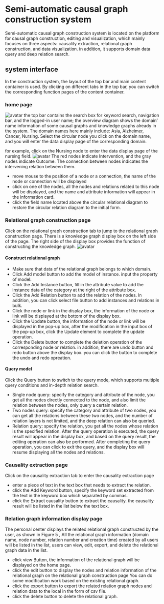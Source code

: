 # Semi-automatic causal graph construction system
Semi-automatic causal graph construction system is located on the platform for causal graph construction, editing and visualization, which mainly focuses on three aspects: causality extraction, relational graph construction, and data visualization. in addition, it supports domain data query and deep relation search.

## system interface
In the construction system, the layout of the top bar and main content container is used. By clicking on different tabs in the top bar, you can switch the corresponding function pages of the content container.

### home page 
![avatar](C:\Users\会议室\Desktop\小论文\图片\系统模块图)
the top bar contains the search box for keyword search, navigation bar, and the logged-in user name; the overview diagram shows the domain’ name information of some causal graphs and knowledge graphs already in the system. The domain names here mainly include: Asia, Alzheimer, Cancer, Nursing. Select the circular node you click on the domain name, and you will enter the data display page of the corresponding domain.

for example, click on the Nursing node to enter the data display page of the nursing field.
![avatar](C:\Users\会议室\Desktop\小论文\图片\系统模块图)
The red nodes indicate Intervention, and the gray nodes indicate Outcome. The connection between nodes indicates the intervening relation between them.
* move mouse to the position of a node or a connection, the name of the node or connection will be displayed
* click on one of the nodes, all the nodes and relations related to this node will be displayed, and the name and attribute information will appear in the information card.
* click the field name located above the circular relational diagram to restore the circular relation diagram to the initial form.

### Relational graph construction page
Click on the relational graph construction tab to jump to the relational graph construction page. There is a knowledge graph display box on the left side of the page. The right side of the display box provides the function of constructing the knowledge graph.
![avatar](C:\Users\会议室\Desktop\小论文\图片\系统模块图)

#### Construct relational graph 
* Make sure that data of the relational graph belongs to which domain.
* Click Add model button to add the model of instance. input the property of model.
* Click the Add Instance button, fill in the attribute value to add the instance data of the category at the right of the attribute box.
* Click the Add Relation button to add the relation of the nodes. In addition, you can click select file button to add instances and relations in bulk.
* Click the node or link in the display box, the information of the node or link will be displayed at the bottom of the display box.
* Click the Update button, the information of the node or link will be displayed in the pop-up box, after the modification in the input box of the pop-up box, click the Update element to complete the update operation.
* Click the Delete button to complete the deletion operation of the corresponding node or relation.
in addition, there are undo button and redo button above the display box. you can click the button to complete the undo and redo opreation.
#### Query model
Click the Query button to switch to the query mode, which supports multiple query conditions and in-depth relation search.
* Single node query: specify the category and attribute of the node, you get all the nodes directly connected to the node, and also limit the relation between the nodes, only query a certain relation.
* Two nodes query: specify the category and attribute of two nodes, you can get all the relations between these two nodes, and the number of relation layers is not limited, and the deep relation can also be queried. 
* Relation query: specify the relation, you get all the nodes whose relation is the specified relation. After the query operation is executed, the query result will appear in the display box, and based on the query result, the editing operation can also be performed. After completing the query operation, you can click to exit the query, and the display box will resume displaying all the nodes and relations.

### Causality extraction page
Click on the causality extraction tab to enter the causality extraction page
* enter a piece of text in the text box that needs to extract the relation.
* click the Add Keyword button, specify the keyword set extracted from the text in the keyword box which separated by commas.
* click the Extract causality button to extract the causality. the causality result will be listed in the list below the text box.

### Relation graph information display page
The personal center displays the related relational graph constructed by the user, as shown in Figure 5 , All the relational graph information (domain name, node number, relation number and creation time) created by all users will be listed in the list, users can view, edit, export, and delete the relational graph data in the list.
* click view Button, the information of the relational graph will be displayed on the home page.
* click the edit button to display the nodes and relation information of the relational graph on the relational graph construction page You can do some modification work based on the existing relational graph.
* click the export button to export the related relation graph nodes and relation data to the local in the form of csv file.
* click the delete button to delete the relational graph.








